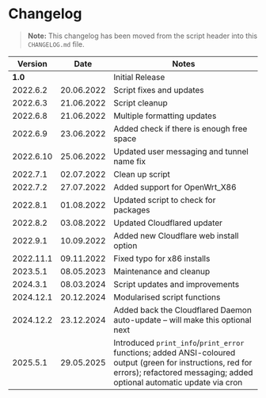 # Changelog

> **Note:** This changelog has been moved from the script header into this `CHANGELOG.md` file.

| Version    | Date         | Notes                                                                                                                           |
|------------|--------------|---------------------------------------------------------------------------------------------------------------------------------|
| **1.0**    |              | Initial Release                                                                                                                 |
| 2022.6.2   | 20.06.2022   | Script fixes and updates                                                                                                        |
| 2022.6.3   | 21.06.2022   | Script cleanup                                                                                                                  |
| 2022.6.8   | 21.06.2022   | Multiple formatting updates                                                                                                     |
| 2022.6.9   | 23.06.2022   | Added check if there is enough free space                                                                                       |
| 2022.6.10  | 25.06.2022   | Updated user messaging and tunnel name fix                                                                                      |
| 2022.7.1   | 02.07.2022   | Clean up script                                                                                                                 |
| 2022.7.2   | 27.07.2022   | Added support for OpenWrt_X86                                                                                                   |
| 2022.8.1   | 01.08.2022   | Updated script to check for packages                                                                                            |
| 2022.8.2   | 03.08.2022   | Updated Cloudflared updater                                                                                                     |
| 2022.9.1   | 10.09.2022   | Added new Cloudflare web install option                                                                                         |
| 2022.11.1  | 09.11.2022   | Fixed typo for x86 installs                                                                                                     |
| 2023.5.1   | 08.05.2023   | Maintenance and cleanup                                                                                                         |
| 2024.3.1   | 08.03.2024   | Script updates and improvements                                                                                                 |
| 2024.12.1  | 20.12.2024   | Modularised script functions                                                                                                    |
| 2024.12.2  | 23.12.2024   | Added back the Cloudflared Daemon auto-update – will make this optional next                                                    |
| 2025.5.1   | 29.05.2025   | Introduced `print_info`/`print_error` functions; added ANSI-coloured output (green for instructions, red for errors); refactored messaging; added optional automatic update via cron |
